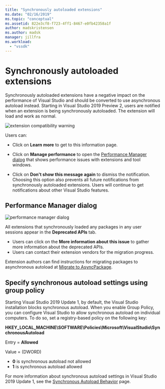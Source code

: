 ```yaml
---
title: "Synchronously autoloaded extensions"
ms.date: "02/16/2019"
ms.topic: "conceptual"
ms.assetid: 822e3cf8-f723-4ff1-8467-e0fb42358a1f
author: madskristensen
ms.author: madsk
manager: jillfra
ms.workload:
  - "vssdk"
---
```

# Synchronously autoloaded extensions

Synchronously autoloaded extensions have a negative impact on the performance of Visual Studio and should be converted to use asynchronous autoload instead. Starting in Visual Studio 2019 Preview 2, users are notified when an extension is being synchronously autoloaded. The extension will load and work as normal.

![extension compatibility warning](media/extension-compatibility-warning.png)

Users can:

- Click on **Learn more** to get to this information page.

- Click on **Manage performance** to open the [Performance Manager dialog](#performance-manager-dialog) that shows performance issues with extensions and tool windows.

- Click on **Don't show this message again** to dismiss the notification. Choosing this option also prevents all future notifications from synchronously autoloaded extensions. Users will continue to get notifications about other Visual Studio features.

## Performance Manager dialog

![performance manager dialog](media/performance-manager.png)

All extensions that synchronously loaded any packages in any user sessions appear in the **Deprecated APIs** tab.

* Users can click on the **More information about this issue** to gather more information about the deprecated APIs.
* Users can contact their extension vendors for the migration progress.

Extension authors can find instructions for migrating packages to asynchronous autoload at [Migrate to AsyncPackage](https://github.com/Microsoft/VSSDK-Extensibility-Samples/tree/master/AsyncPackageMigration).

## Specify synchronous autoload settings using group policy

Starting Visual Studio 2019 Update 1, by default, the Visual Studio installation blocks synchronous autoload. When you enable Group Policy, you can configure Visual Studio to allow synchronous autoload on individual computers. To do so, set a registry-based policy on the following key:

**HKEY_LOCAL_MACHINE\SOFTWARE\Policies\Microsoft\VisualStudio\SynchronousAutoload**

Entry = **Allowed**

Value = (DWORD)
* **0** is synchronous autoload not allowed
* **1** is synchronous autoload allowed

For more information about synchronous autoload settings in Visual Studio 2019 Update 1, see the [Synchronous Autoload Behavior](https://aka.ms/AA52xzw) page.
